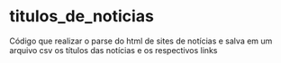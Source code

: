 # titulos_de_noticias
Código que realizar o parse do html de sites de notícias e salva em um arquivo csv os títulos das notícias e os respectivos links
